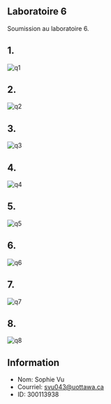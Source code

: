 ## Laboratoire 6

Soumission au laboratoire 6.

## 1. 
![q1](https://github.com/vusophie/csi2532_playground/blob/lab06/1.png)
## 2. 
![q2](https://github.com/vusophie/csi2532_playground/blob/lab06/2.png)
## 3. 
![q3](https://github.com/vusophie/csi2532_playground/blob/lab06/3.png)
## 4. 
![q4](https://github.com/vusophie/csi2532_playground/blob/lab06/4.png)
## 5. 
![q5](https://github.com/vusophie/csi2532_playground/blob/lab06/5.png)
## 6. 
![q6](https://github.com/vusophie/csi2532_playground/blob/lab06/6.png)
## 7. 
![q7](https://github.com/vusophie/csi2532_playground/blob/lab06/7.png)
## 8. 
![q8](https://github.com/vusophie/csi2532_playground/blob/lab06/8.png)

## Information
* Nom: Sophie Vu
* Courriel: svu043@uottawa.ca
* ID: 300113938
